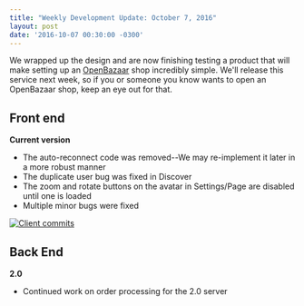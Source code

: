 ```yaml
---
title: "Weekly Development Update: October 7, 2016" 
layout: post
date: '2016-10-07 00:30:00 -0300'
---
```

        
We wrapped up the design and are now finishing testing a product that will make setting up an [OpenBazaar](http://openbazaar.org) shop incredibly simple. We'll release this service next week, so if you or someone you know wants to open an OpenBazaar shop, keep an eye out for that.

Front end
---------

**Current version**

*   The auto-reconnect code was removed--We may re-implement it later in a more robust manner
*   The duplicate user bug was fixed in Discover
*   The zoom and rotate buttons on the avatar in Settings/Page are disabled until one is loaded
*   Multiple minor bugs were fixed

[![Client commits](Screenshot-from-2016-10-07-14-08-17.png)](Screenshot-from-2016-10-07-14-08-17.png)

Back End
--------

**2.0**

*   Continued work on order processing for the 2.0 server